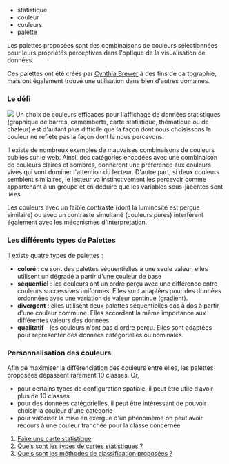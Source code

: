 - statistique
- couleur
- couleurs
- palette

Les palettes proposées sont des combinaisons de couleurs sélectionnées pour leurs propriétés perceptives dans l'optique de la visualisation de données.

Ces palettes ont été créés par [Cynthia Brewer](http://www.colorbrewer2.org/) à des fins de cartographie, mais ont également trouvé une utilisation dans bien d'autres domaines.

### Le défi
<img class="small left" src="https://macarte.ign.fr/edition/statistique/img/help/france.jpg"/>
Un choix de couleurs efficaces pour l'affichage de données statistiques (graphique de barres, camemberts, carte statistique, thématique ou de chaleur) est d'autant plus difficile que la façon dont nous choisissons la couleur ne reflète pas la façon dont la nous percevons.

Il existe de nombreux exemples de mauvaises combinaisons de couleurs publiés sur le web. Ainsi, des catégories encodées avec une combinaison de couleurs claires et sombres, donneront une préférence aux couleurs vives qui vont dominer l'attention du lecteur.
D'autre part, si deux couleurs semblent similaires, le lecteur va instinctivement les percevoir comme appartenant à un groupe et en déduire que les variables sous-jacentes sont liées.

Les couleurs avec un faible contraste (dont la luminosité est perçue similaire) ou avec un contraste simultané (couleurs pures) interfèrent également avec les mécanismes d'interprétation.

### Les différents types de Palettes
Il existe quatre types de palettes :
* **coloré** : ce sont des palettes séquentielles à une seule valeur, elles utilisent un dégradé à partir d'une couleur de base
* **séquentiel** : les couleurs ont un ordre perçu avec une différence entre couleurs successives uniformes. Elles sont adaptées pour des données ordonnées avec une variation de valeur continue (gradient).
* **divergent** : elles utilisent deux palettes séquentielles dos à dos à partir d'une couleur commune. Elles accordent la même importance aux différentes valeurs des données.
* **qualitatif** - les couleurs n'ont pas d'ordre perçu. Elles sont adaptées pour représenter des données catégorielles ou nominales.

### Personnalisation des couleurs
Afin de maximiser la différenciation des couleurs entre elles, les palettes proposées dépassent	rarement 10 classes.
Or,
* pour certains types de configuration spatiale, il peut être utile d’avoir plus de 10 classes
* pour des données catégorielles, il peut être intéressant de pouvoir choisir la couleur d'une catégorie
* pour valoriser la mise en exergue d'un phénomème on peut avoir recours à une couleur tranchée pour la classe concernée


1. [Faire une carte statistique](./Comment_créer_une_carte_statistique.md)
1. [Quels sont les types de cartes statistiques ?](./Quels_sont_les_types_de_cartes_statistiques_proposés.md)
1. [Quels sont les méthodes de classification proposées ?](./Les_méthodes_de_classification.md)

